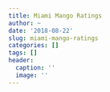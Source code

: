 ```yaml
---
title: Miami Mango Ratings
author: ~
date: '2018-08-22'
slug: miami-mango-ratings
categories: []
tags: []
header:
  caption: ''
  image: ''
---
```


